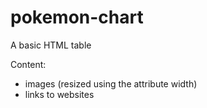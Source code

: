 # pokemon-chart
A basic HTML table

Content:
- images (resized using the attribute width)
- links to websites
